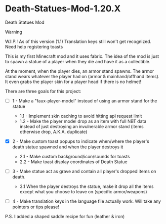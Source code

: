 # Death-Statues-Mod-1.20.X
Death Statues Mod

> [!WARNING]
> W.I.P.! As of this version (1.1) Translation keys still won't get recognized. Need help registering toasts

This is my first Minecraft mod and it uses fabric. The idea of the mod is just to spawn a statue of a player when they die and have it as a collectible.

At the moment, when the player dies, an armor stand spawns. The armor stand wears whatever the player had on (armor & mainhand/offhand items). It even grabs the player skin for a player head if there is no helmet!

There are three goals for this project:

- [ ] 1 - Make a "faux-player-model" instead of using an armor stand for the statue
  * 1.1 - Implement skin caching to avoid hitting api request limit
  * 1.2 -  Make the player model drop as an item with full NBT data instead of just destroying an invulnerable armor stand (items otherwise drop, A.K.A. duplicate)

- [x] 2 - Make custom toast popups to indicate when/where the player's death statue spawned and when the player destroys it
  * 2.1 - Make custom background/icon/sounds for toasts
  * 2.2 - Make toast display coordinates of Death Statue

- [ ] 3 - Make statue act as grave and contain all player's dropped items on death. 
  - 3.1 When the player destroys the statue, make it drop all the items except what you choose to leave on (specific armor/weapons)

- [ ] 4 - Make translation keys in the language file actually work. Will take any pointers or tips please!

P.S. I added a shaped saddle recipe for fun (leather & iron)
